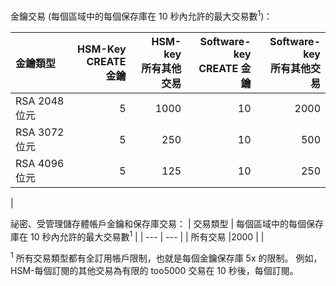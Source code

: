 金鑰交易 (每個區域中的每個保存庫在 10 秒內允許的最大交易數<sup>1</sup>)：

|金鑰類型|HSM-Key<br>CREATE 金鑰|HSM-key<br>所有其他交易|Software-key<br>CREATE 金鑰|Software-key<br>所有其他交易|
|:---|---:|---:|---:|---:|
|RSA 2048 位元|5|1000|10|2000|
|RSA 3072 位元|5|250|10|500|
|RSA 4096 位元|5|125|10|250|
|

祕密、受管理儲存體帳戶金鑰和保存庫交易：
| 交易類型 | 每個區域中的每個保存庫在 10 秒內允許的最大交易數<sup>1</sup> |
| --- | --- |
| 所有交易 |2000 |
|

<sup>1</sup> 所有交易類型都有全訂用帳戶限制，也就是每個金鑰保存庫 5x 的限制。 例如，HSM-每個訂閱的其他交易為有限的 too5000 交易在 10 秒後，每個訂閱。
